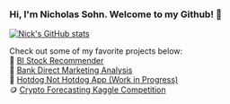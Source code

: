 ### Hi, I'm Nicholas Sohn. Welcome to my Github! :wave:

<!-- ![visitor badge](https://visitor-badge.glitch.me/badge?page_id=sohnnick.visitor-badge) -->

[![Nick's GitHub stats](https://github-readme-stats.vercel.app/api?username=sohnnick)](https://github.com/anuraghazra/github-readme-stats)

Check out some of my favorite projects below:
<br>
💸 <a href='https://github.com/sohnnick/BI-Stock-Recommender'> BI Stock Recommender </a>
<br>
🏦 <a href='https://drive.google.com/file/d/1Rm-IV9xxzfsXOsnsmGiMTjUhAU3FgOT_/view'> Bank Direct Marketing Analysis </a>
<br>
🌭 <a href='https://github.com/sohnnick/Food-Image-Classifier-Hotdog-Not-Hotdog-'> Hotdog Not Hotdog App (Work in Progress) </a>
<br>
🪙 <a href='https://github.com/sohnnick/Kaggle-Crypto-Competition'> Crypto Forecasting Kaggle Competition </a>
